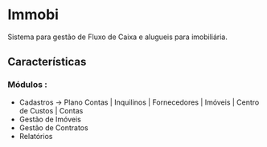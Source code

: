 # Immobi
Sistema para gestão de Fluxo de Caixa e alugueis para imobiliária. 

## Características 

### Módulos :
- Cadastros -> Plano Contas | Inquilinos | Fornecedores | Imóveis | Centro de Custos | Contas
- Gestão de Imóveis 
- Gestão de Contratos
- Relatórios
